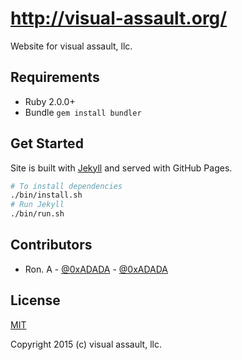 # http://visual-assault.org/

Website for visual assault, llc.

## Requirements

* Ruby 2.0.0+
* Bundle `gem install bundler`

## Get Started
Site is built with [Jekyll](http://jekyllrb.com) and served with GitHub Pages.

``` bash
# To install dependencies
./bin/install.sh
# Run Jekyll
./bin/run.sh
```

## Contributors

* Ron. A - [@0xADADA](https://github.com/0xadada) - [@0xADADA](https://twitter.com/0xadada)

## License
[MIT](LICENSE)

Copyright 2015 (c) visual assault, llc.
